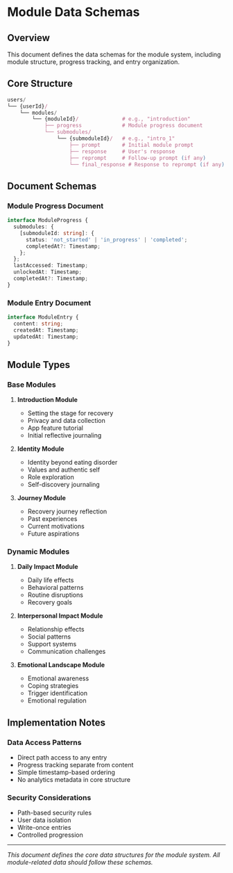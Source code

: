 # Module Data Schemas

## Overview

This document defines the data schemas for the module system, including module structure, progress tracking, and entry organization.

## Core Structure

```typescript
users/
└── {userId}/
    └── modules/
        └── {moduleId}/              # e.g., "introduction"
            ├── progress             # Module progress document
            └── submodules/
                └── {submoduleId}/   # e.g., "intro_1"
                    ├── prompt       # Initial module prompt
                    ├── response     # User's response
                    ├── reprompt     # Follow-up prompt (if any)
                    └── final_response # Response to reprompt (if any)
```

## Document Schemas

### Module Progress Document
```typescript
interface ModuleProgress {
  submodules: {
    [submoduleId: string]: {
      status: 'not_started' | 'in_progress' | 'completed';
      completedAt?: Timestamp;
    };
  };
  lastAccessed: Timestamp;
  unlockedAt: Timestamp;
  completedAt?: Timestamp;
}
```

### Module Entry Document
```typescript
interface ModuleEntry {
  content: string;
  createdAt: Timestamp;
  updatedAt: Timestamp;
}
```

## Module Types

### Base Modules
1. **Introduction Module**
   - Setting the stage for recovery
   - Privacy and data collection
   - App feature tutorial
   - Initial reflective journaling

2. **Identity Module**
   - Identity beyond eating disorder
   - Values and authentic self
   - Role exploration
   - Self-discovery journaling

3. **Journey Module**
   - Recovery journey reflection
   - Past experiences
   - Current motivations
   - Future aspirations

### Dynamic Modules
1. **Daily Impact Module**
   - Daily life effects
   - Behavioral patterns
   - Routine disruptions
   - Recovery goals

2. **Interpersonal Impact Module**
   - Relationship effects
   - Social patterns
   - Support systems
   - Communication challenges

3. **Emotional Landscape Module**
   - Emotional awareness
   - Coping strategies
   - Trigger identification
   - Emotional regulation

## Implementation Notes

### Data Access Patterns
- Direct path access to any entry
- Progress tracking separate from content
- Simple timestamp-based ordering
- No analytics metadata in core structure

### Security Considerations
- Path-based security rules
- User data isolation
- Write-once entries
- Controlled progression

---

*This document defines the core data structures for the module system. All module-related data should follow these schemas.* 